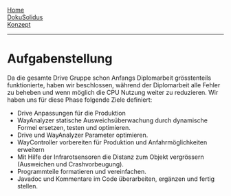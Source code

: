 [Home](home)  
[DokuSolidus](DokuSolidus)  
[Konzept](KonzeptBKDA)  
  
----------
# Aufgabenstellung
Da die gesamte Drive Gruppe schon Anfangs Diplomarbeit grösstenteils funktionierte, haben wir beschlossen, während der Diplomarbeit alle Fehler zu beheben und wenn möglich die CPU Nutzung weiter zu reduzieren. Wir haben uns für diese Phase folgende Ziele definiert:
- Drive Anpassungen für die Produktion
- WayAnalyzer statische Ausweichsüberwachung durch dynamische Formel ersetzen,         testen und optimieren.
- Drive und WayAnalyzer Parameter optimieren.
- WayController vorbereiten für Produktion und Anfahrmöglichkeiten erweitern
- Mit Hilfe der Infrarotsensoren die Distanz zum Objekt vergrössern (Ausweichen und Crashvorbeugung).
- Programmteile formatieren und vereinfachen.
- Javadoc und Kommentare im Code überarbeiten, ergänzen und fertig stellen.

